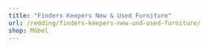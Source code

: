 ```yaml
---
title: "Finders Keepers New & Used Furniture"
url: /redding/finders-keepers-new-und-used-furniture/
shop: Möbel
---
```

